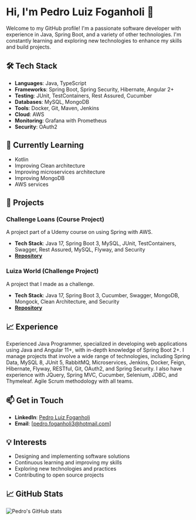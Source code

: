 # Hi, I'm Pedro Luiz Foganholi 👋

Welcome to my GitHub profile! I'm a passionate software developer with experience in Java, Spring Boot, and a variety of other technologies. I'm constantly learning and exploring new technologies to enhance my skills and build projects.

## 🛠 Tech Stack

- **Languages**: Java, TypeScript
- **Frameworks**: Spring Boot, Spring Security, Hibernate, Angular 2+
- **Testing**: JUnit, TestContainers, Rest Assured, Cucumber
- **Databases**: MySQL, MongoDB
- **Tools**: Docker, Git, Maven, Jenkins
- **Cloud**: AWS
- **Monitoring**: Grafana with Prometheus
- **Security**: OAuth2

## 🌱 Currently Learning

- Kotlin
- Improving Clean architecture
- Improving microservices architecture
- Improving MongoDB
- AWS services

## 🚀 Projects

### Challenge Loans (Course Project)
A project part of a Udemy course on using Spring with AWS.
- **Tech Stack**: Java 17, Spring Boot 3, MySQL, JUnit, TestContainers, Swagger, Rest Assured, MySQL, Flyway, and Security
- **[Repository](https://github.com/PedroFog/rest-with-spring-boot-and-java-udemy)**

### Luiza World (Challenge Project)
A project that I made as a challenge.
- **Tech Stack**: Java 17, Spring Boot 3, Cucumber, Swagger, MongoDB, Mongock, Clean Architecture, and Security
- **[Repository](https://github.com/PedroFog/luiza-world)**

## 📈 Experience

Experienced Java Programmer, specialized in developing web applications using Java and Angular 11+, with in-depth knowledge of Spring Boot 2+. I manage projects that involve a wide range of technologies, including Spring Data, MySQL 8, JUnit 5, RabbitMQ, Microservices, Jenkins, Docker, Feign, Hibernate, Flyway, RESTful, Git, OAuth2, and Spring Security. I also have experience with JQuery, Spring MVC, Cucumber, Selenium, JDBC, and Thymeleaf. Agile Scrum methodology with all teams.

## 📫 Get in Touch

- **LinkedIn**: [Pedro Luiz Foganholi](https://www.linkedin.com/in/pedroluizfoganholi/)
- **Email**: [pedro.foganholi3@hotmail.com]

## 💡 Interests

- Designing and implementing software solutions
- Continuous learning and improving my skills
- Exploring new technologies and practices
- Contributing to open source projects

## 📈 GitHub Stats

![Pedro's GitHub stats](https://github-readme-stats.vercel.app/api?username=PedroFog&show_icons=true&theme=radical)
